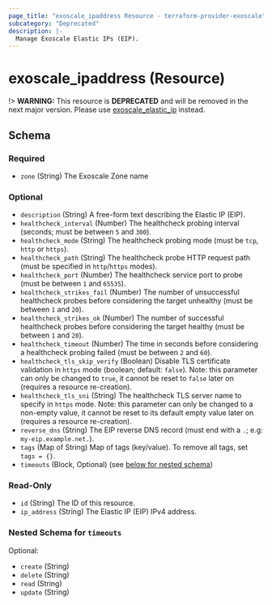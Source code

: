 ```yaml
---
page_title: "exoscale_ipaddress Resource - terraform-provider-exoscale"
subcategory: "Deprecated"
description: |-
  Manage Exoscale Elastic IPs (EIP).
---
```


# exoscale_ipaddress (Resource)

!> **WARNING:** This resource is **DEPRECATED** and will be removed in the next major version. Please use [exoscale_elastic_ip](./elastic_ip.md) instead.



<!-- schema generated by tfplugindocs -->
## Schema

### Required

- `zone` (String) The Exoscale Zone name

### Optional

- `description` (String) A free-form text describing the Elastic IP (EIP).
- `healthcheck_interval` (Number) The healthcheck probing interval (seconds; must be between `5` and `300`).
- `healthcheck_mode` (String) The healthcheck probing mode (must be `tcp`, `http` or `https`).
- `healthcheck_path` (String) The healthcheck probe HTTP request path (must be specified in `http`/`https` modes).
- `healthcheck_port` (Number) The healthcheck service port to probe (must be between `1` and `65535`).
- `healthcheck_strikes_fail` (Number) The number of unsuccessful healthcheck probes before considering the target unhealthy (must be between `1` and `20`).
- `healthcheck_strikes_ok` (Number) The number of successful healthcheck probes before considering the target healthy (must be between `1` and `20`).
- `healthcheck_timeout` (Number) The time in seconds before considering a healthcheck probing failed (must be between `2` and `60`).
- `healthcheck_tls_skip_verify` (Boolean) Disable TLS certificate validation in `https` mode (boolean; default: `false`). Note: this parameter can only be changed to `true`, it cannot be reset to `false` later on (requires a resource re-creation).
- `healthcheck_tls_sni` (String) The healthcheck TLS server name to specify in `https` mode. Note: this parameter can only be changed to a non-empty value, it cannot be reset to its default empty value later on (requires a resource re-creation).
- `reverse_dns` (String) The EIP reverse DNS record (must end with a `.`; e.g: `my-eip.example.net.`).
- `tags` (Map of String) Map of tags (key/value). To remove all tags, set `tags = {}`.
- `timeouts` (Block, Optional) (see [below for nested schema](#nestedblock--timeouts))

### Read-Only

- `id` (String) The ID of this resource.
- `ip_address` (String) The Elastic IP (EIP) IPv4 address.

<a id="nestedblock--timeouts"></a>
### Nested Schema for `timeouts`

Optional:

- `create` (String)
- `delete` (String)
- `read` (String)
- `update` (String)


